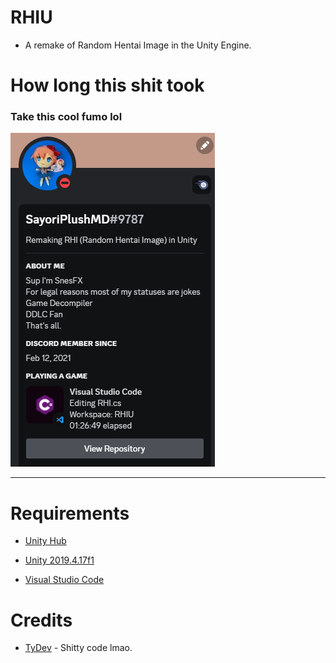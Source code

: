 # RHIU

* A remake of Random Hentai Image in the Unity Engine.

# How long this shit took

### Take this cool fumo lol

![Totally didn't spend almost 1 hour and 30 mins on this.](speedrun.png)

<hr>

# Requirements

* [Unity Hub](https://unity.com/download)

* [Unity 2019.4.17f1](https://download.unity3d.com/download_unity/667c8606c536/UnityDownloadAssistant-2019.4.17f1.exe?_ga=2.87614616.18637105.1673571287-1542673387.1673571287)

* [Visual Studio Code](https://code.visualstudio.com)

# Credits

* [TyDev](https://twitter.com/snesfx) - Shitty code lmao.
